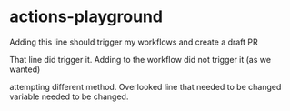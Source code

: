 # actions-playground

Adding this line should trigger my workflows and create a draft PR

That line did trigger it. Adding to the workflow did not trigger it (as we wanted)

attempting different method. 
Overlooked line that needed to be changed
variable needed to be changed.
